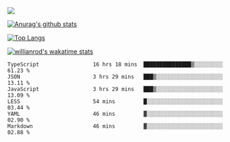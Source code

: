 <!-- <div align="center"><a href="https://app.daily.dev/bobocode"><img src="https://api.daily.dev/devcards/e055a18cb8284958ba546ef75ce2dee9.png?r=4fd" width="400" alt="Lin JinBo's Dev Card"/></a></div> -->

![](https://blog-img-1252233196.cos.ap-guangzhou.myqcloud.com/github-home.png)
     
[![Anurag's github stats](https://github-readme-stats.vercel.app/api?username=BB-Code&count_private=true&show_icons=true)](https://github.com/BB-Code/github-readme-stats)

[![Top Langs](https://github-readme-stats.vercel.app/api/top-langs/?username=BB-Code&layout=compact)](https://github.com/BB-Code/github-readme-stats)

[![willianrod's wakatime stats](https://github-readme-stats.vercel.app/api/wakatime?username=bobocode&layout=compact)](https://github.com/BB-Code/github-readme-stats)

<!--
**BB-Code/BB-Code** is a ✨ _special_ ✨ repository because its `README.md` (this file) appears on your GitHub profile.

Here are some ideas to get you started:

- 🔭 I’m currently working on ...
- 🌱 I’m currently learning ...
- 👯 I’m looking to collaborate on ...
- 🤔 I’m looking for help with ...
- 💬 Ask me about ...
- 📫 How to reach me: ...
- 😄 Pronouns: ...
- ⚡ Fun fact: ...
-->

<!--START_SECTION:waka-->

```text
TypeScript                 16 hrs 18 mins  ███████████████▒░░░░░░░░░   61.23 %
JSON                       3 hrs 29 mins   ███▒░░░░░░░░░░░░░░░░░░░░░   13.11 %
JavaScript                 3 hrs 29 mins   ███▒░░░░░░░░░░░░░░░░░░░░░   13.09 %
LESS                       54 mins         █░░░░░░░░░░░░░░░░░░░░░░░░   03.44 %
YAML                       46 mins         ▓░░░░░░░░░░░░░░░░░░░░░░░░   02.90 %
Markdown                   46 mins         ▓░░░░░░░░░░░░░░░░░░░░░░░░   02.88 %
```

<!--END_SECTION:waka-->



